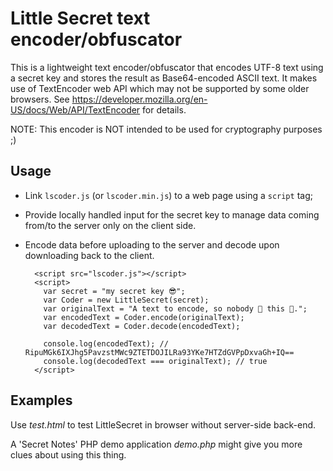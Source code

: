 # Little Secret text encoder/obfuscator

This is a lightweight text encoder/obfuscator that encodes UTF-8 text using a secret key and stores the result as Base64-encoded ASCII text.
It makes use of TextEncoder web API which may not be supported by some older browsers.
See https://developer.mozilla.org/en-US/docs/Web/API/TextEncoder for details.

NOTE: This encoder is NOT intended to be used for cryptography purposes ;)

## Usage

- Link `lscoder.js` (or `lscoder.min.js`) to a web page using a `script` tag;
- Provide locally handled input for the secret key to manage data coming from/to the server only on the client side.
- Encode data before uploading to the server and decode upon downloading back to the client.

        <script src="lscoder.js"></script>
        <script>
          var secret = "my secret key 😎";
          var Coder = new LittleSecret(secret);
          var originalText = "A text to encode, so nobody 👀 this 💩.";
          var encodedText = Coder.encode(originalText);
          var decodedText = Coder.decode(encodedText);

          console.log(encodedText); // RipuMGk6IXJhg5PavzstMWc9ZTETDOJILRa93YKe7HTZdGVPpDxvaGh+IQ==
          console.log(decodedText === originalText); // true
        </script>

## Examples

Use _test.html_ to test LittleSecret in browser without server-side back-end.

A 'Secret Notes' PHP demo application _demo.php_ might give you more clues about using this thing.
